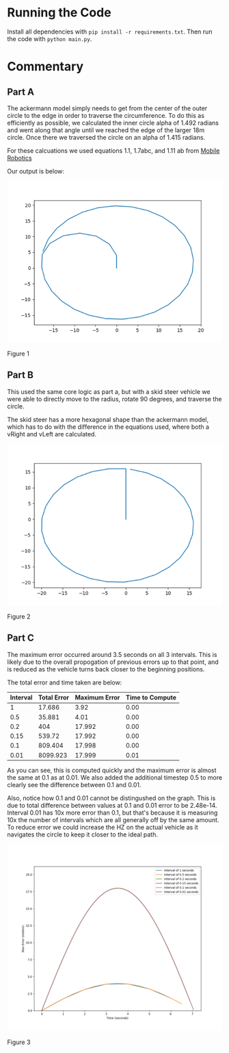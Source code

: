 # Running the Code

Install all dependencies with `pip install -r requirements.txt`. Then run the code with `python main.py`.

# Commentary

## Part A

The ackermann model simply needs to get from the center of the outer circle to the edge in order to traverse the circumference. To do this as efficiently as possible, we calculated the inner circle alpha of 1.492 radians and went along that angle until we reached the edge of the larger 18m circle. Once there we traversed the circle on an alpha of 1.415 radians.

For these calcuations we used equations 1.1, 1.7abc, and 1.11 ab from [Mobile Robotics](<./Mobile%20Robots-pages-16-25%20(1).pdf>)

Our output is below:

![Ackermann Model](./ackerman.png)

Figure 1

## Part B

This used the same core logic as part a, but with a skid steer vehicle we were able to directly move to the radius, rotate 90 degrees, and traverse the circle.

The skid steer has a more hexagonal shape than the ackermann model, which has to do with the difference in the equations used, where both a vRight and vLeft are calculated.

![Skid Steer](./skidSteer.png)

Figure 2

## Part C

The maximum error occurred around 3.5 seconds on all 3 intervals. This is likely due to the overall propogation of previous errors up to that point, and is reduced as the vehicle turns back closer to the beginning positions.

The total error and time taken are below:

| Interval | Total Error | Maximum Error | Time to Compute |
| -------- | ----------- | ------------- | --------------- |
| 1        | 17.686      | 3.92          | 0.00            |
| 0.5      | 35.881      | 4.01          | 0.00            |
| 0.2      | 404         | 17.992        | 0.00            |
| 0.15     | 539.72      | 17.992        | 0.00            |
| 0.1      | 809.404     | 17.998        | 0.00            |
| 0.01     | 8099.923    | 17.999        | 0.01            |

As you can see, this is computed quickly and the maximum error is almost the same at 0.1 as at 0.01. We also added the additional timestep 0.5 to more clearly see the difference between 0.1 and 0.01.

Also, notice how 0.1 and 0.01 cannot be distingushed on the graph. This is due to total difference between values at 0.1 and 0.01 error to be
2.48e-14. Interval 0.01 has 10x more error than 0.1, but that's because it is measuring 10x the number of intervals which are all generally off by the same amount. To reduce error we could increase the HZ on the actual vehicle as it navigates the circle to keep it closer to the ideal path.

![Error](./totalErrors.png)

Figure 3
